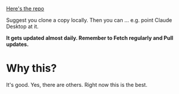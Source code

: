 [Here's the repo](https://github.com/bmad-code-org/BMAD-METHOD)

Suggest you clone a copy locally.
Then you can ... e.g. point Claude Desktop at it.

**It gets updated almost daily. Remember to Fetch regularly and Pull updates.**

# Why this?
It's good.
Yes, there are others. Right now this is the best.